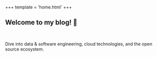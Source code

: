 +++
template = 'home.html'
+++

## Welcome to my blog! 👋
<br>

Dive into data & software engineering, cloud technologies, and the open source ecosystem.
